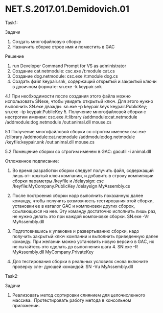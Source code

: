 # NET.S.2017.01.Demidovich.01
Task1:

Задачи
  1. Cоздать многофайловую сборку
  2. Назначить сборке строе имя и поместить в GAC
  
Решение
  1. run Developer Command Prompt for VS as administrator
  2. Создание cat.netmodule: csc.exe /t:module cat.cs 
  3. Создание dog.netmodule: csc.exe /t:module dog.cs
  4. Cоздать файл keypair.snk, содержащий открытый и закрытый ключи в двоичном формате: sn.exe -k keypair.snk
  
  4.1 При необходимости после создания этого файла можно использовать SNexe, чтобы увидеть открытый ключ.
    Для этого нужно выполнить SN.exe дважды: sn.exe –p keypair.keys keypair.PublicKey; sn.exe –tp keypair.PublicKey 
  5. Получение многофайловой сборки с нестрогим именем: 
    csc.exe /t:library /addmodule:cat.netmodule /addmodule:dog.netmodule /out:animal.dll mouse.cs
    
  5.1 Получение многофайловой сборки со строгим именем: 
    csc.exe /t:library /addmodule:cat.netmodule /addmodule:dog.netmodule /keyfile:keypair.snk /out:animal.dll mouse.cs
    
  5.2 Помещение сборки со строгим именем в GAC:
    gacutil -i animal.dll
   
Отложенное подписание:

1. Во время разработки сборки следует получить файл, содержащий лишь от-
крытый ключ компании, и добавить в строку компиляции сборки параметры
/keyfile и /delaysign:
 csc /keyfile:MyCompany.PublicKey /delaysign MyAssembly.cs
 
2. После построения сборки надо выполнить показанную далее команду, чтобы
получить возможность тестирования этой сборки, установки ее в каталог GAC
и компоновки других сборок, ссылающихся на нее. Эту команду достаточно
исполнить лишь раз, не нужно делать это при каждой компоновке сборки.
 SN.exe -Vr MyAssembly.dll
 
3. Подготовившись к упаковке и развертыванию сборки, надо получить закрытый
ключ компании и выполнить приведенную далее команду. При желании можно
установить новую версию в GAC, но не пытайтесь это сделать до выполнения
шага 4. SN.exe -R MyAssembly.dll MyCompany.PrivateKey

4. Для тестирования сборки в реальных условиях снова включите проверку сле-
дующей командой:
 SN -Vu MyAssembly.dll
  
Task2: 

Задачи
  1. Реализовать метод сортировки слиянием для целочисленного массива.  Протестировать работу метода в консольном приложении.
